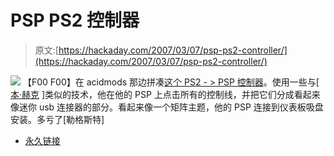 # PSP PS2 控制器

> 原文:[https://hackaday.com/2007/03/07/psp-ps2-controller/](https://hackaday.com/2007/03/07/psp-ps2-controller/)

![](../Images/b092aa3679738503da23da432802e139.png)
【F00 F00】在 acidmods 那边拼凑[这个 PS2 - > PSP 控制器](http://www.acidmods.com/forum/index.php?topic=2321.0)。使用一些与[ [本·赫克](http://www.hackaday.com/2006/10/25/psp-analog-stick-part-2/) ]类似的技术，他在他的 PSP 上点击所有的控制线，并把它们分成看起来像迷你 usb 连接器的部分。看起来像一个矩阵主题，他的 PSP 连接到仪表板吸盘安装。多亏了[勒格斯特]

*   [永久链接](http://www.acidmods.com/forum/index.php?topic=2321.0)
